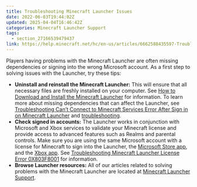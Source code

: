 ```yaml
---
title: Troubleshooting Minecraft Launcher Issues
date: 2022-06-03T19:44:02Z
updated: 2025-04-04T16:46:42Z
categories: Minecraft Launcher Support
tags:
  - section_27166539479437
link: https://help.minecraft.net/hc/en-us/articles/6662588435597-Troubleshooting-Minecraft-Launcher-Issues
---
```


Players having problems with the Minecraft Launcher are often missing dependencies or signing into the wrong Microsoft account. As a first step to solving issues with the Launcher, try these tips:

- **Uninstall and reinstall the Minecraft Launcher:** This will ensure that all necessary files are freshly installed on your computer. See [How to Download and Install the Minecraft Launcher](./How-to-Download-and-Install-the-Minecraft-Launcher.md) for information. To learn more about missing dependencies that can affect the Launcher, see [Troubleshooting Can’t Connect to Minecraft Services Error After Sign in on Minecraft Launcher](./Troubleshooting-Can-t-Connect-to-Minecraft-Services-Error-After-Sign-in-on-Minecraft-Launcher.md) and [troubleshooting](./Troubleshooting-launcher-dll-LoadErrorNotPresent-Error-in-Minecraft-Launcher.md).
- **Check signed in accounts:** The Launcher works in conjunction with Microsoft and Xbox services to validate your Minecraft license and provide access to advanced features such as Realms and parental controls. Make sure you are using the same Microsoft account with a license for Minecraft to sign into the Launcher, the [Microsoft Store app](http://aka.ms/MSStoreHome), and the [Xbox app](https://www.xbox.com/en-US/apps/xbox-app-on-pc). See [Troubleshooting Minecraft Launcher License Error 0X803F8001](./Troubleshooting-Error-0X803F8001-in-Minecraft.md) for information.
- **Browse Launcher resources:** All of our articles related to solving problems with the Minecraft Launcher are located at [Minecraft Launcher Support](https://help.minecraft.net/hc/en-us/sections/27166539479437).
